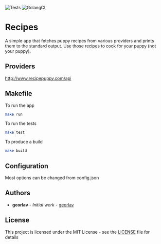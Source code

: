 ![Tests](https://github.com/georlav/migrate/workflows/Tests/badge.svg?branch=master)
![GolangCI](https://github.com/georlav/migrate/workflows/GolangCI/badge.svg?branch=master)

# Recipes
A simple app that fetches puppy recipes from various providers and prints them to the standard output. Use those 
recipes to cook for your puppy (not your puppy).

##  Providers
http://www.recipepuppy.com/api

## Makefile
To run the app
```bash
make run
```

To run the tests
```bash
make test
```

To produce a build
```bash
make build
```

## Configuration
Most options can be changed from config.json

## Authors
* **georlav** - *Initial work* - [georlav](https://github.com/georlav)

## License
This project is licensed under the MIT License - see the [LICENSE](LICENSE) file for details



